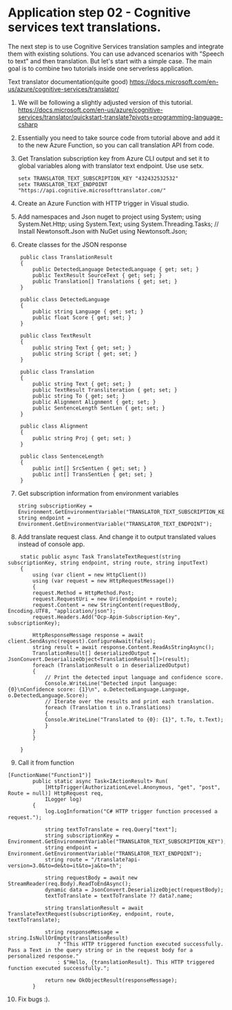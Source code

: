 # Application step 02 - Cognitive services text translations.

The next step is to use Cognitive Services translation samples and integrate them with existing solutions. You can use advanced scenarios with "Speech to text" and then translation. But let's start with a simple case.
The main goal is to combine two tutorials inside one serverless application.

Text translator documentation(quite good)
https://docs.microsoft.com/en-us/azure/cognitive-services/translator/


1. We will be following a slightly adjusted version of this tutorial.
	https://docs.microsoft.com/en-us/azure/cognitive-services/translator/quickstart-translate?pivots=programming-language-csharp

2. Essentially you need to take source code from tutorial above and add it to the new Azure Function, so you can call translation API from code.

3. Get Translation subscription key from Azure CLI output and set it to global variables along with translator text endpoint. Use <textKey1> use setx.
	
	```
	setx TRANSLATOR_TEXT_SUBSCRIPTION_KEY "432432532532"
	setx TRANSLATOR_TEXT_ENDPOINT "https://api.cognitive.microsofttranslator.com/"
	```


4. Create an Azure Function with HTTP trigger in Visual studio.

5. Add namespaces and Json nuget to project
	using System;
	using System.Net.Http;
	using System.Text;
	using System.Threading.Tasks;
	// Install Newtonsoft.Json with NuGet
	using Newtonsoft.Json;

6. Create classes for the JSON response

```
	public class TranslationResult
	{
	    public DetectedLanguage DetectedLanguage { get; set; }
	    public TextResult SourceText { get; set; }
	    public Translation[] Translations { get; set; }
	}

	public class DetectedLanguage
	{
	    public string Language { get; set; }
	    public float Score { get; set; }
	}

	public class TextResult
	{
	    public string Text { get; set; }
	    public string Script { get; set; }
	}

	public class Translation
	{
	    public string Text { get; set; }
	    public TextResult Transliteration { get; set; }
	    public string To { get; set; }
	    public Alignment Alignment { get; set; }
	    public SentenceLength SentLen { get; set; }
	}

	public class Alignment
	{
	    public string Proj { get; set; }
	}

	public class SentenceLength
	{
	    public int[] SrcSentLen { get; set; }
	    public int[] TransSentLen { get; set; }
	}
```

7. Get subscription information from environment variables
	
	```
	string subscriptionKey = Environment.GetEnvironmentVariable("TRANSLATOR_TEXT_SUBSCRIPTION_KEY");
	string endpoint = Environment.GetEnvironmentVariable("TRANSLATOR_TEXT_ENDPOINT");
	```

8. Add translate request class. And change it to output translated values instead of console app.

```
	static public async Task TranslateTextRequest(string subscriptionKey, string endpoint, string route, string inputText)
	{
		using (var client = new HttpClient())
		using (var request = new HttpRequestMessage())
		{
		request.Method = HttpMethod.Post;
		request.RequestUri = new Uri(endpoint + route);
		request.Content = new StringContent(requestBody, Encoding.UTF8, "application/json");
		request.Headers.Add("Ocp-Apim-Subscription-Key", subscriptionKey);

		HttpResponseMessage response = await client.SendAsync(request).ConfigureAwait(false);
		string result = await response.Content.ReadAsStringAsync();
		TranslationResult[] deserializedOutput = JsonConvert.DeserializeObject<TranslationResult[]>(result);
		foreach (TranslationResult o in deserializedOutput)
		{
		    // Print the detected input language and confidence score.
		    Console.WriteLine("Detected input language: {0}\nConfidence score: {1}\n", o.DetectedLanguage.Language, o.DetectedLanguage.Score);
		    // Iterate over the results and print each translation.
		    foreach (Translation t in o.Translations)
		    {
			Console.WriteLine("Translated to {0}: {1}", t.To, t.Text);
		    }
		}
		}

	}
```

9. Call it from function

```
[FunctionName("Function1")]
        public static async Task<IActionResult> Run(
            [HttpTrigger(AuthorizationLevel.Anonymous, "get", "post", Route = null)] HttpRequest req,
            ILogger log)
        {
            log.LogInformation("C# HTTP trigger function processed a request.");

            string textToTranslate = req.Query["text"];
            string subscriptionKey = Environment.GetEnvironmentVariable("TRANSLATOR_TEXT_SUBSCRIPTION_KEY");
            string endpoint = Environment.GetEnvironmentVariable("TRANSLATOR_TEXT_ENDPOINT");
            string route = "/translate?api-version=3.0&to=de&to=it&to=ja&to=th";

            string requestBody = await new StreamReader(req.Body).ReadToEndAsync();
            dynamic data = JsonConvert.DeserializeObject(requestBody);
            textToTranslate = textToTranslate ?? data?.name;

            string translationResult = await TranslateTextRequest(subscriptionKey, endpoint, route, textToTranslate);

            string responseMessage = string.IsNullOrEmpty(translationResult)
                ? "This HTTP triggered function executed successfully. Pass a Text in the query string or in the request body for a personalized response."
                : $"Hello, {translationResult}. This HTTP triggered function executed successfully.";

            return new OkObjectResult(responseMessage);
        }
```

10. Fix bugs :).
